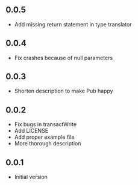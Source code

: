 ## 0.0.5

- Add missing return statement in type translator

## 0.0.4

- Fix crashes because of null parameters

## 0.0.3

- Shorten description to make Pub happy

## 0.0.2

- Fix bugs in transactWrite
- Add LICENSE
- Add proper example file
- More thorough description

## 0.0.1

- Initial version
